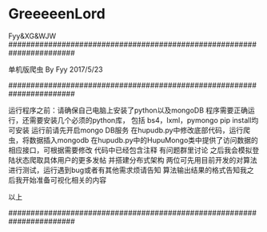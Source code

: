 # GreeeeenLord
Fyy&amp;XG&amp;WJW
#######################################################################

单机版爬虫 By Fyy 2017/5/23

#######################################################################

运行程序之前：请确保自己电脑上安装了python以及mongoDB
程序需要正确运行，还需要安装几个必须的python库， 包括 bs4，lxml，pymongo
pip install均可安装
运行前请先开启mongo DB服务
在hupudb.py中修改底部代码，运行爬虫，将数据插入mongodb
在hupudb.py中的HupuMongo类中提供了访问数据的相应接口，可根据需要修改
代码中已经包含注释
有问题群里讨论
之后我会模拟登陆状态爬取具体用户的更多发帖
并搭建分布式架构
两位可先用目前开发的对算法进行测试，运行遇到bug或者有其他需求烦请告知
算法输出结果的格式告知我之后我开始准备可视化相关的内容

以上

#######################################################################

